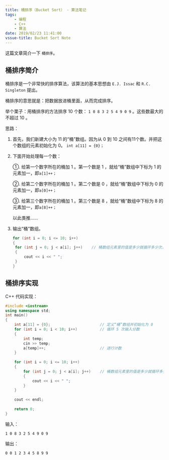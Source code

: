 ```yaml
---
title: 桶排序（Bucket Sort） - 算法笔记
tags: 
    - 编程
    - C++
    - 算法 
date: 2019/02/23 11:41:00
vssue-title: Bucket Sort Note
---
```


这篇文章简介一下 `桶排序`。

<!-- More --> <!-- more -->

## 桶排序简介

桶排序是一个非常快的排序算法，该算法的基本思想由 `E.J. Issac` 和 `R.C. Singleton` 提出。

桶排序的意思就是：把数据放进桶里面，从而完成排序。

举个栗子：用桶排序的方法排序 10 个数： `1 0 8 3 2 5 4 9 0 9` 。这些数最大的不超过 10 。

思路：

1. 首先，我们新建大小为 11 的“桶”数组。因为从 0 到 10 之间有11个数。并把这个数组的元素初始化为 0。 `int a[11] = {0}；`                                

2. 下面开始处理每一个数：

   ①. 给第一个数字所在的桶加 1 。第一个数是 1 ，就给“桶”数组中下标为 1 的元素加一，即`a[1]++；`

   ②. 给第二个数字所在的桶加 1 。第二个数是 0 ，就给“桶”数组中下标为 0 的元素加一，即`a[0]++；`

   ③. 给第三个数字所在的桶加 1 。第三个数是 8 ，就给“桶”数组中下标为 8 的元素加一，即`a[8]++；`

   以此类推......

3. 输出“桶”数组。

   ```cpp
   for (int i = 0; i <= 10; i++)
   {
   	for (int j = 0; j < a[i]; j++)    // 桶数组元素里的值是多少就循环多少次，如果为 0 就不输出
   	{
   		cout << i << " ";
   	}
   }
   ```


## 桶排序实现

C++ 代码实现：

```cpp
#include <iostream>
using namespace std;
int main()
{
	int a[11] = {0};                      // 定义“桶”数组并初始化为 0
	for (int i = 0; i < 10; i++)          // 循环 5 次输入分数
	{
		int temp;
		cin >> temp;
		a[temp]++;                        // 进行计数
	}
	
	for (int i = 0; i <= 10; i++)
	{
		for (int j = 0; j < a[i]; j++)    // 桶数组元素里的值是多少就循环多少次，如果为 0 就不输出
		{
			cout << i << " ";
		}
	}
	
	cout << endl;
	
	return 0;
}
```

输入：

```
1 0 8 3 2 5 4 9 0 9
```

输出：

```
0 0 1 2 3 4 5 8 9 9
```

<Vssue title="Bucket Sort Note" />